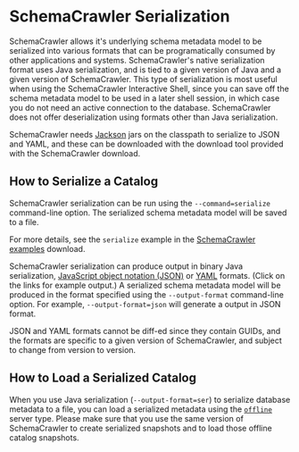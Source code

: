 # SchemaCrawler Serialization

SchemaCrawler allows it's underlying schema metadata model to be serialized into 
various formats that can be programatically consumed by other applications and systems. 
SchemaCrawler's native serialization format uses Java serialization, and is tied
to a given version of Java and a given version of SchemaCrawler. This type of 
serialization is most useful when using the SchemaCrawler Interactive Shell,
since you can save off the schema metadata model to be used in a later shell
session, in which case you do not need an active connection to the database.
SchemaCrawler does not offer deserialization using formats other than Java
serialization.

SchemaCrawler needs [Jackson](https://github.com/FasterXML/jackson) jars on the 
classpath to serialize to JSON and YAML, and these can be downloaded with the 
download tool provided with the SchemaCrawler download.


## How to Serialize a Catalog

SchemaCrawler serialization can be run using the 
`--command=serialize` command-line option. The serialized schema metadata model
will be saved to a file.

For more details, see the `serialize` example in the 
[SchemaCrawler examples](https://github.com/schemacrawler/SchemaCrawler/releases/) 
download.

SchemaCrawler serialization can produce output in binary Java serialization,
[JavaScript object notation (JSON)](snapshot-examples/snapshot.json) or
[YAML](snapshot-examples/snapshot.yaml) formats. 
(Click on the links for example output.) 
A serialized schema metadata model will be produced in the format specified using the 
`--output-format` command-line option. For example,
`--output-format=json` will generate a output in JSON format.

JSON and YAML formats cannot be diff-ed since they contain GUIDs, and the formats are 
specific to a given version of SchemaCrawler, and subject to change from version 
to version.


## How to Load a Serialized Catalog

When you use Java serialization (`--output-format=ser`) to serialize database
metadata to a file, you can load a serialized metadata using the [`offline`](offline.html)
server type. Please make sure that you use the same version of SchemaCrawler to 
create serialized snapshots and to load those offline catalog snapshots.
 